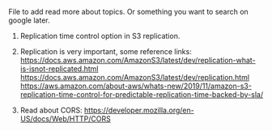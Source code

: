 File to add read more about topics. Or something you want to search on google later.

1. Replication time control option in S3 replication.
2. Replication is very important, some reference links: https://docs.aws.amazon.com/AmazonS3/latest/dev/replication-what-is-isnot-replicated.html
https://docs.aws.amazon.com/AmazonS3/latest/dev/replication.html
https://aws.amazon.com/about-aws/whats-new/2019/11/amazon-s3-replication-time-control-for-predictable-replication-time-backed-by-sla/

3. Read about CORS: https://developer.mozilla.org/en-US/docs/Web/HTTP/CORS
